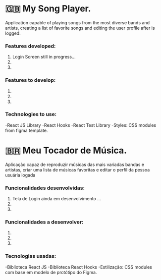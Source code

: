 # 🇬🇧 My Song Player.

Application capable of playing songs from the most diverse bands and artists, creating a list of favorite songs and editing the user profile after is logged.

### Features developed:

 1. Login Screen still in progress...
 2. 
 3. 
 
### Features to develop: 
 1.
 2.
 3.

### Technologies to use: 
-React JS Library
-React Hooks
-React Test Library
-Styles: CSS modules from figma template.
 
 # 🇧🇷 Meu Tocador de Música.

Aplicação capaz de reproduzir músicas das mais variadas bandas e artistas, criar uma lista de músicas favoritas e editar o perfil da pessoa usuária logada


### Funcionalidades desenvolvidas:

 1. Tela de Login ainda em desenvolvimento ... 
 2.  
 3. 
 ### Funcionalidades a desenvolver: 
  1.
 2.
 3.
### Tecnologias usadas: 
-Biblioteca React JS 
-Biblioteca React Hooks
-Estilização: CSS modules com base em modelo de protótipo do Figma.

